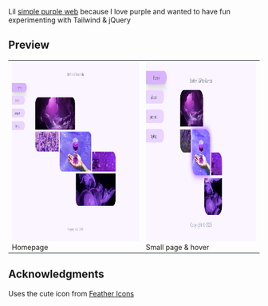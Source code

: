 Lil [simple purple web](https://stefani-gifta.github.io/simple-purple/) because I love purple and wanted to have fun experimenting with Tailwind & jQuery

## Preview

<table>
  <tr>
    <td>
      <img src="./screenshot.png" alt="Homepage" style="height:360px;">
      <div>Homepage</div>
    </td>
    <td>
      <img src="./screenshot-r.png" alt="On hover" style="height:360px;">
      <div>Small page & hover</div>
    </td>
  </tr>
</table>

## Acknowledgments

Uses the cute icon from [Feather Icons](https://feathericons.com/)

